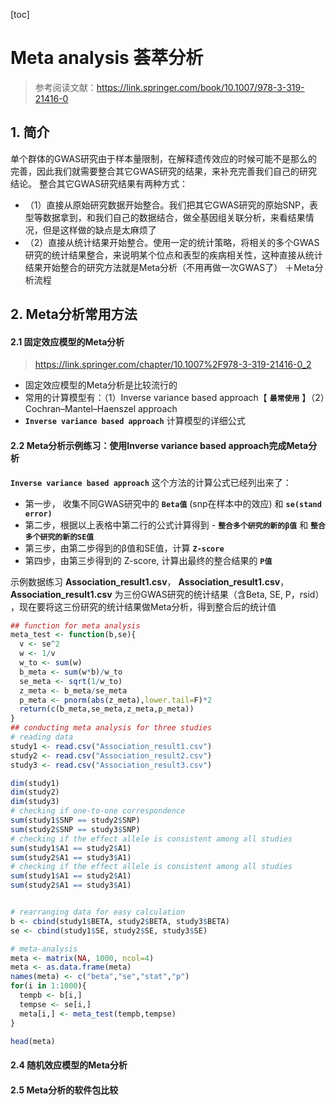[toc]

# Meta analysis 荟萃分析
> 参考阅读文献：https://link.springer.com/book/10.1007/978-3-319-21416-0

## 1. 简介
  单个群体的GWAS研究由于样本量限制，在解释遗传效应的时候可能不是那么的完善，因此我们就需要整合其它GWAS研究的结果，来补充完善我们自己的研究结论。
  整合其它GWAS研究结果有两种方式：
+ （1）直接从原始研究数据开始整合。我们把其它GWAS研究的原始SNP，表型等数据拿到，和我们自己的数据结合，做全基因组关联分析，来看结果情况，但是这样做的缺点是太麻烦了 
+ （2）直接从统计结果开始整合。使用一定的统计策略，将相关的多个GWAS研究的统计结果整合，来说明某个位点和表型的疾病相关性，这种直接从统计结果开始整合的研究方法就是Meta分析（不用再做一次GWAS了）
＋Meta分析流程

## 2. Meta分析常用方法

#### 2.1 固定效应模型的Meta分析
> https://link.springer.com/chapter/10.1007%2F978-3-319-21416-0_2

+ 固定效应模型的Meta分析是比较流行的
+ 常用的计算模型有：（1）Inverse variance based approach【 **`最常使用`** 】（2）Cochran–Mantel–Haenszel approach
+ **`Inverse variance based approach`** 计算模型的详细公式



#### 2.2 Meta分析示例练习：使用Inverse variance based approach完成Meta分析
**`Inverse variance based approach`** 这个方法的计算公式已经列出来了：

+ 第一步， 收集不同GWAS研究中的 **`Beta值`** (snp在样本中的效应) 和 **`se(stand error)`**
+ 第二步，根据以上表格中第二行的公式计算得到 - **`整合多个研究的新的β值`** 和 **`整合多个研究的新的SE值`**
+ 第三步，由第二步得到的β值和SE值，计算 **`Z-score`**
+ 第四步，由第三步得到的 Z-score, 计算出最终的整合结果的 **`P值`**

示例数据练习 **Association_result1.csv**， **Association_result1.csv**， **Association_result1.csv** 为三份GWAS研究的统计结果（含Beta, SE, P，rsid） ，现在要将这三份研究的统计结果做Meta分析，得到整合后的统计值

```r
## function for meta analysis
meta_test <- function(b,se){
  v <- se^2 
  w <- 1/v
  w_to <- sum(w)
  b_meta <- sum(w*b)/w_to
  se_meta <- sqrt(1/w_to)
  z_meta <- b_meta/se_meta
  p_meta <- pnorm(abs(z_meta),lower.tail=F)*2
  return(c(b_meta,se_meta,z_meta,p_meta))
}
## conducting meta analysis for three studies
# reading data
study1 <- read.csv("Association_result1.csv")
study2 <- read.csv("Association_result2.csv")
study3 <- read.csv("Association_result3.csv")

dim(study1)
dim(study2)
dim(study3)
# checking if one-to-one correspondence
sum(study1$SNP == study2$SNP)
sum(study2$SNP == study3$SNP)
# checking if the effect allele is consistent among all studies
sum(study1$A1 == study2$A1)
sum(study2$A1 == study3$A1)
# checking if the effect allele is consistent among all studies
sum(study1$A1 == study2$A1)
sum(study2$A1 == study3$A1)


# rearranging data for easy calculation
b <- cbind(study1$BETA, study2$BETA, study3$BETA)
se <- cbind(study1$SE, study2$SE, study3$SE)

# meta-analysis
meta <- matrix(NA, 1000, ncol=4)
meta <- as.data.frame(meta)
names(meta) <- c("beta","se","stat","p")
for(i in 1:1000){
  tempb <- b[i,]
  tempse <- se[i,]
  meta[i,] <- meta_test(tempb,tempse)
}

head(meta)
```

#### 2.4 随机效应模型的Meta分析



#### 2.5 Meta分析的软件包比较


